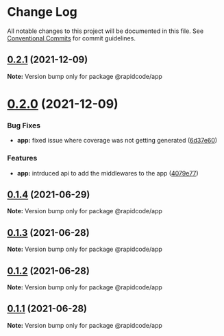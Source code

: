 # Change Log

All notable changes to this project will be documented in this file.
See [Conventional Commits](https://conventionalcommits.org) for commit guidelines.

## [0.2.1](https://github.com/tirthaguha/rapidcode/compare/v0.2.0...v0.2.1) (2021-12-09)

**Note:** Version bump only for package @rapidcode/app





# [0.2.0](https://github.com/tirthaguha/rapidcode/compare/v0.1.4...v0.2.0) (2021-12-09)


### Bug Fixes

* **app:** fixed issue where coverage was not getting generated ([6d37e60](https://github.com/tirthaguha/rapidcode/commit/6d37e60d549130cf90ded2db55bf039b35176832))


### Features

* **app:** intrduced api to add the middlewares to the app ([4079e77](https://github.com/tirthaguha/rapidcode/commit/4079e771b47612460e047fb219b3bc21f80e17a7))





## [0.1.4](https://github.com/tirthaguha/rapidcode/compare/v0.1.3...v0.1.4) (2021-06-29)

**Note:** Version bump only for package @rapidcode/app





## [0.1.3](https://github.com/tirthaguha/rapidcode/compare/v0.1.2...v0.1.3) (2021-06-28)

**Note:** Version bump only for package @rapidcode/app





## [0.1.2](https://github.com/tirthaguha/rapidcode/compare/v0.1.1...v0.1.2) (2021-06-28)

**Note:** Version bump only for package @rapidcode/app





## [0.1.1](https://github.com/tirthaguha/rapidcode/compare/v0.1.0...v0.1.1) (2021-06-28)

**Note:** Version bump only for package @rapidcode/app
